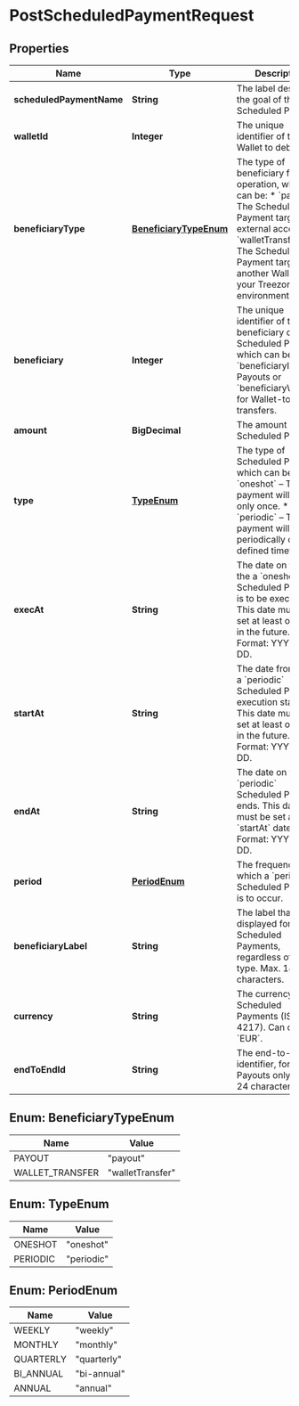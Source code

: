 

# PostScheduledPaymentRequest


## Properties

| Name | Type | Description | Notes |
|------------ | ------------- | ------------- | -------------|
|**scheduledPaymentName** | **String** | The label describing the goal of the Scheduled Payment. |  [optional] |
|**walletId** | **Integer** | The unique identifier of the Wallet to debit. |  |
|**beneficiaryType** | [**BeneficiaryTypeEnum**](#BeneficiaryTypeEnum) | The type of beneficiary for the operation, which can be: * &#x60;payout&#x60; – The Scheduled Payment targets an external account. * &#x60;walletTransfer&#x60; – The Scheduled Payment targets another Wallet in your Treezor environment.  |  |
|**beneficiary** | **Integer** | The unique identifier of the beneficiary of the Scheduled Payment, which can be either &#x60;beneficiaryId&#x60; for Payouts or &#x60;beneficiaryWalletId&#x60; for Wallet-to-Wallet transfers.  |  |
|**amount** | **BigDecimal** | The amount of the Scheduled Payment. |  |
|**type** | [**TypeEnum**](#TypeEnum) | The type of Scheduled Payment, which can be:  * &#x60;oneshot&#x60; – The payment will occur only once. * &#x60;periodic&#x60; – The payment will occur periodically over a defined timeframe.  |  |
|**execAt** | **String** | The date on which the a &#x60;oneshot&#x60; Scheduled Payment is to be executed. This date must be set at least one day in the future. Format: YYYY-MM-DD.  |  [optional] |
|**startAt** | **String** | The date from which a &#x60;periodic&#x60; Scheduled Payment execution starts. This date must be set at least one day in the future. Format: YYYY-MM-DD.  |  [optional] |
|**endAt** | **String** | The date on which a &#x60;periodic&#x60; Scheduled Payment ends. This date must be set after the &#x60;startAt&#x60; date. Format: YYYY-MM-DD.  |  [optional] |
|**period** | [**PeriodEnum**](#PeriodEnum) | The frequency at which a &#x60;periodic&#x60; Scheduled Payment is to occur.  |  [optional] |
|**beneficiaryLabel** | **String** | The label that will be displayed for the Scheduled Payments, regardless of the type. Max. 140 characters. |  [optional] |
|**currency** | **String** | The currency of the Scheduled Payments (ISO-4217). Can only be &#x60;EUR&#x60;.  |  |
|**endToEndId** | **String** | The end-to-end identifier, for Payouts only.  Max. 24 characters. |  [optional] |



## Enum: BeneficiaryTypeEnum

| Name | Value |
|---- | -----|
| PAYOUT | &quot;payout&quot; |
| WALLET_TRANSFER | &quot;walletTransfer&quot; |



## Enum: TypeEnum

| Name | Value |
|---- | -----|
| ONESHOT | &quot;oneshot&quot; |
| PERIODIC | &quot;periodic&quot; |



## Enum: PeriodEnum

| Name | Value |
|---- | -----|
| WEEKLY | &quot;weekly&quot; |
| MONTHLY | &quot;monthly&quot; |
| QUARTERLY | &quot;quarterly&quot; |
| BI_ANNUAL | &quot;bi-annual&quot; |
| ANNUAL | &quot;annual&quot; |



